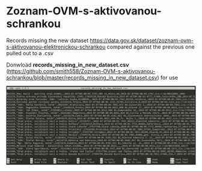 # Zoznam-OVM-s-aktivovanou-schrankou
Records missing the new dataset https://data.gov.sk/dataset/zoznam-ovm-s-aktivovanou-elektronickou-schrankou compared against the previous one pulled out to a .csv

Donwload **records_missing_in_new_dataset.csv** (https://github.com/smith558/Zoznam-OVM-s-aktivovanou-schrankou/blob/master/records_missing_in_new_dataset.csv) for use

![alt text](https://github.com/smith558/Zoznam-OVM-s-aktivovanou-schrankou/blob/master/Annotation%202019-08-17%20204639.png)
